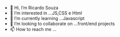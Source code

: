 - 👋 Hi, I’m Ricardo Souza
- 👀 I’m interested in ...JS,CSS e Html
- 🌱 I’m currently learning ...Javascript
- 💞️ I’m looking to collaborate on ...front/end projects
- 📫 How to reach me ...

<!---
kemiiathon/kemiiathon is a ✨ special ✨ repository because its `README.md` (this file) appears on your GitHub profile.
You can click the Preview link to take a look at your changes.
--->
